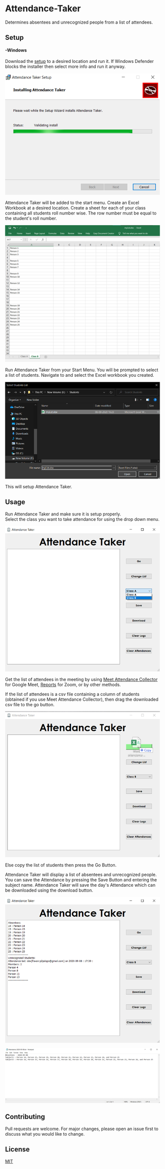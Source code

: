 # Attendance-Taker #
Determines absentees and unrecognized people from a list of attendees.

## Setup ##
#### -Windows ####
Download the [setup](https://github.com/advin4603/Attendance-Taker/releases/download/1.0/Attendance.Taker-1.0.msi) to a desired location and run it. If Windows Defender blocks the installer then select more info and run it anyway.   
  
![installation](https://github.com/advin4603/Attendance-Taker/blob/experimental/Images/Installation.png)  
  
Attendance Taker will be added to the start menu.
Create an Excel Workbook at a desired location. Create a sheet for each of your class containing all students roll number wise. The row number must be equal to the student's roll number.  
  
![creating list](https://github.com/advin4603/Attendance-Taker/blob/experimental/Images/creatingList.png)    
  
Run Attendance Taker from your Start Menu. You will be prompted to select a list of students. Navigate to and select the Excel workbook you created.  
  
![selecting student list](https://github.com/advin4603/Attendance-Taker/blob/experimental/Images/selectingStudentList.png)  
  
This will setup Attendance Taker.

## Usage ##
Run Attendance Taker and make sure it is setup properly.  
Select the class you want to take attendance for using the drop down menu.  
  
![selecting class](https://github.com/advin4603/Attendance-Taker/blob/experimental/Images/selectingClass.png)  
  
Get the list of attendees in the meeting by using [Meet Attendance Collector](https://chrome.google.com/webstore/detail/google-meet-attendance-co/hjjeaaibilndjeabckakaknlcbblcmbc?hl=en) for Google Meet, [Reports](https://support.zoom.us/hc/en-us/articles/201363213-Getting-started-with-reports) for Zoom, or by other methods.   
  
If the list of attendees is a csv file containing a column of students (obtained if you use Meet Attendance Collector), then drag the downloaded csv file to the go button.  
  
![dragging file](https://github.com/advin4603/Attendance-Taker/blob/experimental/Images/draggingFile.png)  
  
Else copy the list of students then press the Go Button.  


Attendance Taker will display a list of absentees and unrecognized people.
You can save the Attendance by pressing the Save Button and entering the subject name. Attendance Taker will save the day's Attendance which can be downloaded using the download button.  
  
![Absentees](https://github.com/advin4603/Attendance-Taker/blob/experimental/Images/absenteeResult.png)    

![result](https://github.com/advin4603/Attendance-Taker/blob/experimental/Images/result.png)  
  
## Contributing
Pull requests are welcome. For major changes, please open an issue first to discuss what you would like to change.

## License
[MIT](https://github.com/advin4603/Attendance-Taker/blob/experimental/LICENSE)

